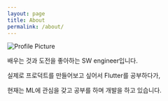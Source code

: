 ```yaml
---
layout: page
title: About
permalink: /about/
---
```



<img src="{{ site.baseurl }}/assets/profile.jpg" title="Profile Picture" class="profile">

배우는 것과 도전을 좋아하는 SW engineer입니다.

실제로 프로덕트를 만들어보고 싶어서 Flutter를 공부하다가,

현재는 ML에 관심을 갖고 공부를 하며 개발을 하고 있습니다.

[Github]: https://github.com/dojinkimm



